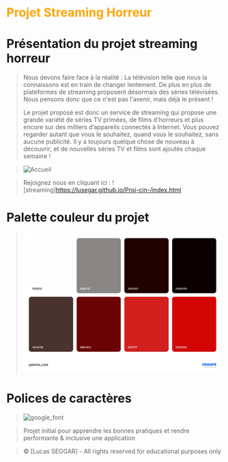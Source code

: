 # <font color="orange">Projet Streaming Horreur</font>

# Présentation du projet streaming horreur
> Nous devons faire face à la réalité : La télévision telle que nous la connaissons est en train de changer lentement. De plus en plus de plateformes de streaming proposent désormais des séries télévisées. Nous pensons donc que ce n'est pas l'avenir, mais déjà le présent ! 
>
> Le projet proposé est donc un service de streaming qui propose une grande variété de séries TV primées, de films d'horreurs et plus encore sur des milliers d’appareils connectés à Internet. Vous pouvez regarder autant que vous le souhaitez, quand vous le souhaitez, sans aucune publicité. Il y a toujours quelque chose de nouveau à découvrir, et de nouvelles séries TV et films sont ajoutés chaque semaine !

>![Accueil](./asset/Accueiltest.png)

>Rejoignez nous en cliquant ici : ![streaming]https://lusegar.github.io/Proj-cin-/index.html

# Palette couleur du projet

>![Palette_couleur](./asset/palette_cine_page-0001.jpg)

# Polices de caractères

>![google_font](./asset/font_ciné.png)

>Projet initial pour apprendre les bonnes pratiques et rendre performante &amp; inclusive une application

> &copy;  [Lucas SEGGAR] - All rights reserved for educational purposes only
